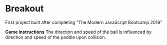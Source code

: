 # Breakout

First project built after completing "The Modern JavaScript Bootcamp 2019"

****Game instructions****
The direction and speed of the ball is influenced by direction and speed of the paddle upon collision. 

